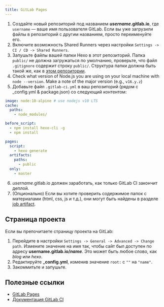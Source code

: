 ```yaml
---
title: GitLab Pages
---
```


1. Создайте новый репозиторий под названием <b>_username_.gitlab.io</b>, где `username` — ваше имя пользователя GitLab. Если вы уже загрузили файлы в репозиторий с другим названием, просто переименуйте его.
2. Включите возможность Shared Runners через настройки `Settings -> CI / CD -> Shared Runners`.
3. Запушьте файлы вашей папки Hexo в этот репозиторий. Папка `public/` не должна загружаться по умолчанию, проверьте, что файл `.gitignore` содержит строку `public/`. Структура папки должна быть такой же, как в [этом репозитории](https://gitlab.com/pages/hexo).
4. Check what version of Node.js you are using on your local machine with `node --version`. Make a note of the major version (e.g., `v16.y.z`)
5. Добавьте файл `.gitlab-ci.yml` в ваш репозиторий (рядом с \_config.yml & package.json) со следующий контентом:

```yml
image: node:10-alpine # use nodejs v10 LTS
cache:
  paths:
    - node_modules/

before_script:
  - npm install hexo-cli -g
  - npm install

pages:
  script:
    - hexo generate
  artifacts:
    paths:
      - public
  only:
    - master
```

6. _username_.gitlab.io должен заработать, как только GitLab CI закончит деплой.
7. (Опционально) Если вы хотите проверить содержимое папок с материалами (html, css, js и т.д.), они могут быть найдены в разделе [job artifact](https://docs.gitlab.com/ee/user/project/pipelines/job_artifacts.html).

## Страница проекта

Если вы препочитаете страницу проекта на GitLab:

1. Перейдите в настройки `Settings -> General -> Advanced -> Change path`. Измените значение на имя так, чтобы сайт был доступен по адресу <b>username.gitlab.io/_name_</b>. Это может быть любое слово, как _blog_ или _hexo_.
2. Редактируйте **\_config.yml**, изменив значение `root:` с `""` на `"name"`.
3. Закоммитьте и запушьте.

## Полезные ссылки

- [GitLab Pages](https://docs.gitlab.com/ee/user/project/pages/)
- [Документация GitLab CI](https://docs.gitlab.com/ee/ci/yaml/)
